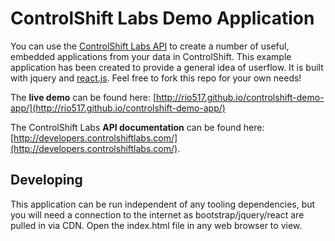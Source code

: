 # ControlShift Labs Demo Application

You can use the [ControlShift Labs API](http://developers.controlshiftlabs.com/) to create a number of useful, embedded applications from your data in ControlShift. This example application has been created to provide a general idea of userflow. It is built with jquery and [react.js](https://facebook.github.io/react/). Feel free to fork this repo for your own needs!

The **live demo** can be found here: [http://rio517.github.io/controlshift-demo-app/](http://rio517.github.io/controlshift-demo-app/)

The ControlShift Labs **API documentation** can be found here: [http://developers.controlshiftlabs.com/](http://developers.controlshiftlabs.com/).

## Developing

This application can be run independent of any tooling dependencies, but you will need a connection to the internet as bootstrap/jquery/react are pulled in via CDN.  Open the index.html file in any web browser to view.
